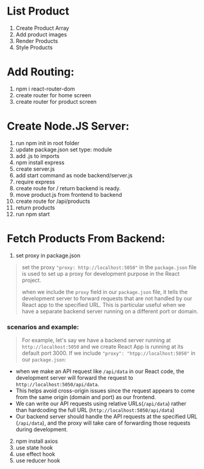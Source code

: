 # List Product
1. Create Product Array
2. Add product images
3. Render Products
4. Style Products


# Add Routing:
1. npm i react-router-dom
2. create router for home screen
3. create router for product screen

# Create Node.JS Server:
1. run npm init in root folder
2. update package.json set type: module
3. add .js to imports
4. npm install express
5. create server.js
6. add start command as node backend/server.js
7. require express
8. create route for / return backend is ready.
9. move product.js from frontend to backend
10. create route for /api/products
11. return products
12. run npm start

# Fetch Products From Backend:
1. set proxy in package.json
> set the proxy ` "proxy: http://localhost:5050" ` in the `package.json` file is used to set up a proxy for development purpose in the React project.
>
> when we include the `proxy` field in our `package.json` file, it tells the development server to forward requests that are not handled by our React app to the specified URL. This is particular useful when we have a separate backend server running on a different port or domain.
### scenarios and example:
> For example, let's say we have a backend server running at `http://localhost:5050` and we create React App is running at its default port 3000. If we include ` "proxy": "htpp://localhost:5050" ` in our `package.json`:
* when we make an API request like `/api/data` in our React code, the development server will forward the request to `http://localhost:5050/api/data`.
* This helps avoid cross-origin issues since the request appears to come from the same origin (domain and port) as our frontend.
* We can write our API requests using relative URLs(`/api/data`)
rather than hardcoding the full URL (`http://localhost:5050/api/data`)
* Our backend server should handle the API requests at the specified URL (`/api/data`), and the proxy will take care of forwarding those requests during development.
2. npm install axios
3. use state hook
4. use effect hook
5. use reducer hook